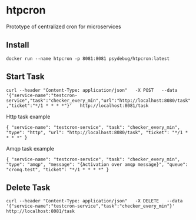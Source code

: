 htpcron
=====

Prototype of centralized cron for microservices


Install
-----
`docker run --name htpcron -p 8081:8081 psydebug/htpcron:latest`
  
## Start Task

```curl --header "Content-Type: application/json"   -X POST   --data '{"service-name":"testcron-service","task":"checker_every_min","url":"http://localhost:8080/task","ticket":"*/1 * * * *"}'   http://localhost:8081/task```

Http task example

`{
  "service-name": "testcron-service",
  "task": "checker_every_min",
  "type": "http",
  "url": "http://localhost:8080/task",
  "ticket": "*/1 * * * *"
}`

Amqp task example

`{
  "service-name": "testcron-service",
  "task": "checker_every_min",
  "type": "amqp",
  "message": "{Activation over amqp message}",
  "queue": "cronq.test",
  "ticket": "*/1 * * * *"
}`

## Delete Task

```curl --header "Content-Type: application/json"   -X DELETE   --data '{"service-name":"testcron-service","task":"checker_every_min"}'   http://localhost:8081/task```
